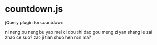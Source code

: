 # countdown.js
jQuery plugin for countdown

ni neng bu neng bu yao mei ci dou shi dao gou meng zi yan shang le zai zhao ce suo? zao ji tian shuo hen nan ma?
